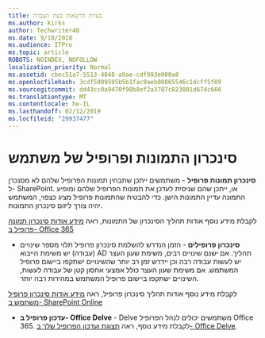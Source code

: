 ```yaml
---
title: בעיות הרשאות בעת העברת
ms.author: kirks
author: Techwriter40
ms.date: 9/18/2018
ms.audience: ITPro
ms.topic: article
ROBOTS: NOINDEX, NOFOLLOW
localization_priority: Normal
ms.assetid: cbec51a7-5513-4848-a9ae-cdf993e000a8
ms.openlocfilehash: 3cdf5909595b5b1fac9aeb00865546c1dcff5f09
ms.sourcegitcommit: dd43cc0a9470f98b8ef2a3787c823801d674c666
ms.translationtype: MT
ms.contentlocale: he-IL
ms.lasthandoff: 02/12/2019
ms.locfileid: "29937477"
---
```

# <a name="user-profile-and-photo-synchronization"></a>סינכרון התמונות ופרופיל של משתמש

 **סינכרון תמונות פרופיל** - משתמשים ייתכן שתבחין תמונות הפרופיל שלהם לא מסנכרן ל- SharePoint. או, ייתכן שהם שניסית לעדכן את תמונות הפרופיל שלהם ומופיע התמונה עדיין התמונות הישן. כדי להבטיח שהתמונות פרופיל מציג כצפוי, המשתמש יהיה צורך ליזום סינכרון התמונות. 
  
לקבלת מידע נוסף אודות תהליך הסינכרון של התמונות, ראה [מידע אודות סינכרון תמונה פרופיל ב- Office 365](https://go.microsoft.com/fwlink/?linkid=2022634)
  
- **סינכרון פרופילים** - הזמן הנדרש להשלמת סינכרון פרופיל תלוי מספר שינויים (עבודה) יש משימת הייבוא AD תהליך. אם ישנם שינויים רבים, משימת שעון העצר יש לעשות עבודה רבה וכן יידרש זמן רב יותר שהשינויים ישתקפו ביישום פרופיל המשתמש. אם משימת שעון העצר כולל אמצעי אחסון קטן של עבודה לעשות, השינויים ישתקפו ביישום פרופיל המשתמש במהירות רבה יותר. 
  
לקבלת מידע נוסף אודות תהליך סינכרון פרופיל, ראה [מידע אודות סינכרון פרופיל משתמש ב- SharePoint Online](https://go.microsoft.com/fwlink/?linkid=2022639)
    
- **עדכון פרופיל ב- Office Delve** - Delve משתמשים יכולים לנהל הפרופיל Office 365. לקבלת מידע נוסף, ראה [תצוגת ועדכון הפרופיל שלך ב- Office Delve](https://support.office.com/article/View-and-update-your-profile-in-Office-Delve-4e84343b-eedf-45a1-aeb9-8627ccca14ba).
    

